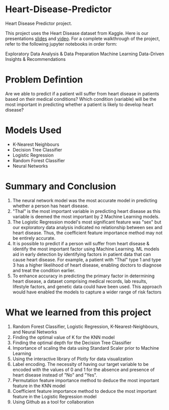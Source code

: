 # Heart-Disease-Predictor
Heart Disease Predictor project. 

This project uses the Heart Disease dataset from Kaggle. Here is our presentations [slides](https://www.canva.com/design/DAFdotrY1hA/EVLGTds1KHDa02-J5L70yg/edit) and [video](https://drive.google.com/file/d/1y1P5ds_2jYjox3cuqYuXXuRj2oG-4_Mp/view). For a complete walkthrough of the project, refer to the following jupyter notebooks in order form:

Exploratory Data Analysis & Data Preparation
Machine Learning
Data-Driven Insights & Recommendations

# Problem Defintion
Are we able to predict if a patient will suffer from heart disease in patients based on their medical conditions?
Which condition (variable) will be the most important in predicting whether a patient is likely to develop heart disease?

# Models Used
- K-Nearest Neighbours
- Decision Tree Classifier
- Logistic Regression
- Random Forest Classifier
- Neural Networks

# Summary and Conclusion

1. The neural network model was the most accurate model in predicting whether a person has heart disease.
2. "Thal" is the most important variable in predicting heart disease as this variable is deemed the most important by 2 Machine Learning models.
3. The Logistic Regression model's most significant feature was "sex" but our exploratory data analysis indicated no relationship between sex and heart disease. Thus, the coefficient feature importance method may not be entirely accurate.
4. It is possible to predict if a person will suffer from heart disease & identify the most important factor using Machine Learning. ML models aid in early detection by identifying factors in patient data that can cause heart disease. For example, a patient with "Thal" type 1 and type 3 has a higher likelihood of heart disease, enabling doctors to diagnose and treat the condition earlier.
5. To enhance accuracy in predicting the primary factor in determining heart disease, a dataset comprising medical records, lab results, lifestyle factors, and genetic data could have been used. This approach would have enabled the models to capture a wider range of risk factors

# What we learned from this project 

1. Random Forest Classifier, Logistic Regression, K-Nearest-Neighbours, and Neural Networks
2. Finding the optimal value of K for the KNN model
3. Finding the optimal depth for the Decision Tree Classifier
4. Importance of scaling the data using Standard Scaler prior to Machine Learning
5. Using the interactive library of Plotly for data visualization
6. Label encoding. The necessity of having our target variable to be encoded with the values of 0 and 1 for the absence and presence of heart disease instead of "No" and "Yes".
7. Permutation feature importance method to deduce the most important feature in the KNN model
8. Coefficient feature importance method to deduce the most important feature in the Logistic Regression model
9. Using Github as a tool for collaboration

















